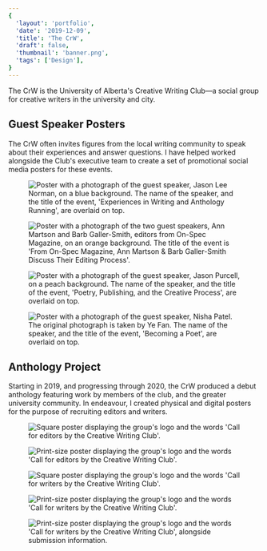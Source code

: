 ```yaml
---
{
  'layout': 'portfolio',
  'date': '2019-12-09',
  'title': 'The CrW',
  'draft': false,
  'thumbnail': 'banner.png',
  'tags': ['Design'],
}
---
```


<p class="intro-text">
The CrW is the University of Alberta's Creative Writing Club—a social group for creative writers in the university and city.
</p>

## Guest Speaker Posters

The CrW often invites figures from the local writing community to speak about their experiences and answer questions. I have helped worked alongside the Club's executive team to create a set of promotional social media posters for these events.

<div class="gallery">
  <div class="gallery-row">
    <figure>
      <img src="jason-lee-norman.jpg" alt="Poster with a photograph of the guest speaker, Jason Lee Norman, on a blue background. The name of the speaker, and the title of the event, 'Experiences in Writing and Anthology Running', are overlaid on top.">
    </figure>
    <figure>
      <img src="barb-galler-smith-ann-marston.jpg" alt="Poster with a photograph of the two guest speakers, Ann Martson and Barb Galler-Smith, editors from On-Spec Magazine, on an orange background. The title of the event is 'From On-Spec Magazine, Ann Martson & Barb Galler-Smith Discuss Their Editing Process'.">
    </figure>
  </div>
  <div class="gallery-row">
    <figure>
      <img src="jason-purcell.jpg" alt="Poster with a photograph of the guest speaker, Jason Purcell, on a peach background. The name of the speaker, and the title of the event, 'Poetry, Publishing, and the Creative Process', are overlaid on top.">
    </figure>
    <figure>
      <img src="nisha-patel.jpg" alt="Poster with a photograph of the guest speaker, Nisha Patel. The original photograph is taken by Ye Fan. The name of the speaker, and the title of the event, 'Becoming a Poet', are overlaid on top.">
    </figure>
  </div>
</div>

## Anthology Project

Starting in 2019, and progressing through 2020, the CrW produced a debut anthology featuring work by members of the club, and the greater university community. In endeavour, I created physical and digital posters for the purpose of recruiting editors and writers.

<div class="gallery">
  <div class="gallery-row">
    <figure>
      <img src="call-for-editors-square.png" alt="Square poster displaying the group's logo and the words 'Call for editors by the Creative Writing Club'.">
    </figure>
    <figure>
      <img src="call-for-editors-full.png" alt="Print-size poster displaying the group's logo and the words 'Call for editors by the Creative Writing Club'.">
    </figure>
  </div>
  <div class="gallery-row">
    <figure>
      <img src="call-for-writers-square.png" alt="Square poster displaying the group's logo and the words 'Call for writers by the Creative Writing Club'.">
    </figure>
    <figure>
      <img src="call-for-writers-full.jpg" alt="Print-size poster displaying the group's logo and the words 'Call for writers by the Creative Writing Club'.">
    </figure>
    <figure>
      <img src="call-for-writers-sequel.jpg" alt="Print-size poster displaying the group's logo and the words 'Call for writers by the Creative Writing Club', alongside submission information.">
    </figure>
  </div>
</div>
